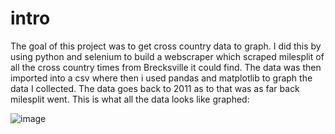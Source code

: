 # intro
The goal of this project was to get cross country data to graph. I did this by using python and selenium to build a webscraper which scraped milesplit of  all the cross country times from Brecksville it could find. The data was then imported into a csv where then i used pandas and matplotlib to graph the data I collected. The data goes back to 2011 as to that was as far back milesplit went. This is what all the data looks like graphed:

![image](https://user-images.githubusercontent.com/62317727/159599533-d474725b-f524-4e7f-9841-30c45521e3bd.png)


